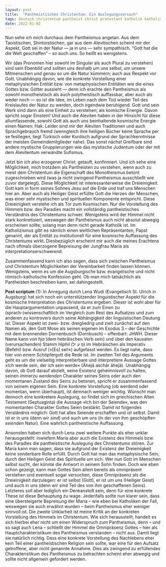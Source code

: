 ```yaml
---
layout: post
title:  "Pantheistisches Christentum: Ein Auslegungsversuch"
tags: deutsch christentum pantheist christ protestant katholik katholisch protestantisch evangelisch pantheismus alevitentum mystik mystisch kosmisch kosmik religion aufsatz
date: 2022-01-02
---
```


Nun sehe ich mich durchaus dem Pantheismus angetan. Aus dem Taoistischen, Shintoistischen, gar aus dem Alevitischen scheint mir der Aspekt, Gott sei in der Natur — ja in uns — sehr sympathisch. “Gott hat die die Welt geschaffen” – so auch uns. So heißt es wenigstens. 

Wir (das Pronomen hier sowohl im Singular als auch Plural zu verstehen) sind sein Ebenbild und sollten uns deshalb um uns selbst, um unsere Mitmenschen und genau so um die Natur kümmern; auch aus Respekt vor Gott.
Unabhängig davon, wie die konkrete Vorstellung einer metaphysischen Entität bzw. von metaphysischen Entitäten wie die eines Gottes bzw. Götter aussieht — denn ich erachte den Pantheismus als sowohl monotheistisch als auch polytheistisch auffassbar, aber auch als weder noch — so ist die Idee, im Leben nach dem Tod wieder Teil des Kreislaufes der Natur zu werden, doch irgendwie beruhigend. Gott und sein Werk sind dann als eine Einheit zu verstehen; als komische Energie. Davon spricht sogar Einstein! Und auch die Aleviten haben in der Hinsicht für diese allumfassende, sowohl Gott als auch uns beinhaltende kosmische Energie einen Namen: Hak.
Leider sind mir der Aleviten Traditionen und auch Sprachgebrauch fremd (wenngleich ihre heiligen Bücher keine Sprache per se festlegen, liegt Türkisch oder Kurdisch aufgrund der Sprachkenntnisse der meisten Gemeindemitglieder nahe). Das sonst nächst Greifbare sind andere mystische Gruppierungen wie das mystische Judentum oder der mit dem Alevitentum verwandte Sufismus.

Jetzt bin ich also erzogener Christ: getauft, konfirmiert. Und ich sehe eine Möglichkeit, mich trotzdem als Pantheisten zu verstehen, wenn auch zu meist dem Christentum die Eigenschaft des Monotheismus betont zugeschrieben wird (was ja nicht zwingend Pantheismus ausschließt wie zuvor dargelegt).
Diese Möglichkeit ist interessanterweise die Dreieinigkeit. Gott kam in form seines Sohnes Jesu auf die Erde und traf uns Menschen hier an. Aber auch als Heiliger Geist erfüllte Gott die Herzen der Menschen, was einer sehr mystischen und spirituellen Komponente entspricht.  Diese Dreieinigkeit verstehe ich als Tor zum Kosmischen. Nur die Vorstellung des Himmels bzw. des Paradies macht ein vollständig pantheistisches Verständnis des Christentums schwer. Wenigstens wird der Himmel nicht stark konkretisiert, weswegen der Pantheismus auch nicht absolut abwegig erscheinen sollte; solang man denn nicht gerade Katholik ist. Im Katholizismus gibt es nämlich einen weltlichen Repräsentanten, Papst genannt, der als Entität zu institutionell für eine kosmische Auffassung des Christentums wirkt. Diesbezüglich erscheint mir auch die meines Erachtens nach oftmals überzogene Bepreisung der Jungfrau Maria als interpretationserschwerend.

Zusammenfassend kann ich also sagen, dass sich zwischen Pantheismus und Christentum Möglichkeiten der Vereinbarkeit finden lassen können. Wenigstens, wenn es um die Augsburgische bzw. evangelische und nicht römisch-katholische Konfession geht. Ob man mich tatsächlich als Pantheisten beschreiben kann, sei dahingestellt.

**Post scriptum** (1): In Anregung durch Lena Wudi (Evangelisch St. Ulrich in Augsburg) hat sich noch ein unterstützender linguistischer Aspekt für die kosmische Interpretation des Christentums ergeben. Dieser ist wohl aber für die Hauptargumentation unpassend, da er zum Einen zu (sprach-)wissenschaftlich im Vergleich zum Rest des Aufsatzes und zum anderen zu kontrovers durch seine Abhängigkeit der linguistischen Deutung ist. 
Dieser Aspekt ist zwei- bzw. dreigliedrig und zielt zunächst auf den Namen ab, den Gott Mose als seinen eigenen im Exodus 3 – der Geschichte mit dem brennenden Dornenbusch (Dornbusch) – offenbart: JHWH. Dieser Name kann von *hja* (dem hebräischen Verb *sein*) und über den kausalen (verursachenden) Stamm *Hiphil* (פְ עִ יל) im Hebräischen als Imperativ (Befehl) bzw. Ausruf (»[Es] sei!«) aufgefasst werden. Es liegt nahe, dass hier von einem Schöpfergott die Rede ist. Im zweiten Teil des Arguments geht es um die vielseitig interpretierbare und interpretiere Aussage Gottes »Ich werde sein, der ich sein werde« (Ähejä aschär ähejä). Unabhängig davon, ob Gott darauf abzielt, seine Existenz geheimnisvoll zu halten, seinen immerzu *werdenden* Charakter seines Seins oder auch den momentanen Zustand des Seins zu betonen, spricht er zusammenfassend von seinem eigenen Sein. Eine konkrete Vorstellung (ob werdend oder momentan, wenn überhaupt), ist demnach weniger wichtig. Wünscht man dennoch eine konkretere Auslegung, so findet sich im griechischen Alten Testament (Septuaginta) die Aussage »Ich bin der Seiende«, was den momentanten Charakter Gottes Seien bestärkt. 
Damit ist folgendes Verständnis möglich: Gott hat alles Seiende erschaffen und *ist* selbst. Damit ist er in uns (denn wir *sind*) und auch um uns (in der von ihm geschöpften *seienden* Natur). Eine wahrlich pantheistische Auffassung.

Ansonsten haben sich durch Lena zwei weitere Punkte als eher unklar herausgestellt: inwiefern Maria aber auch die Existenz des Himmels bzw. des Paradies die pantheistische Auslegung des Christentums stören. 
Zur Maria kann man sagen, dass sie aufgrund der Existenz der Dreieinigkeit keine sonderbare Rolle erfüllt. Durch Gott hat man das metaphysische Sein, durch den Heiligen Geist das Spirituelle um sich. Wer nun Gott im Menschen selbst sucht, der könnte die Antwort in seinem Sohn finden. Doch wie eben schon gezeigt, kann man Gottes Sein allein bereits als omnipräsent verstehen und eventuell sogar versuchen, diese Omnipräsenz als die Dreieinigkeit darzulegen: er ist selbst (Gott), er ist um uns (Heiliger Geist) und auch in uns (denn wir sind Teil des von ihm geschaffenen Seins). Letzteres soll aber lediglich ein Denkanstoß sein, denn für eine konkrete These ist diese Behauptung zu wage. Jedenfalls sollte nun klarer sein, dass eine übersteigerte Bepreisung der Maria – wie eben bei Katholiken der Fall, weswegen sie auch erwähnt wurden – beim Pantheismus eher weniger sinnvoll ist. 
Die zweite Unklarheit ist meine Kritik an der konkreten Vorstellung des Himmels im Christentum. Wie sich herausstellt, handelt es sich hierbei eher nicht um einen Widerspruch zum Pantheismus, denn – und so sagt auch Lena – schließt der Himmel die Omnipräsenz Gottes – hier als Hauptcharakteristikum des Pantheismus verstanden – nicht aus. Damit liegt sie natürlich richtig. Dass eine konkrete Vorstellung des Nachlebens eher kein Teil einer pantheistischen Religion sein sollte, war eine für den Aufsatz getroffene, aber nicht genannte Annahme. Dies als zwingend zu erfüllendes Charakteristikum des Pantheismus zu betrachten scheint eher abwegig und sollte nicht allgemein gefordert werden.